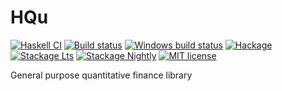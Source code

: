 # HQu

[![Haskell CI](https://github.com/ghais/HQu/actions/workflows/haskell.yml/badge.svg)](https://github.com/ghais/HQu/actions/workflows/haskell.yml)
[![Build status](https://img.shields.io/travis/ghais/HQu.svg?logo=travis)](https://travis-ci.org/ghais/HQu)
[![Windows build status](https://ci.appveyor.com/api/projects/status/github/ghais/HQu?branch=master&svg=true)](https://ci.appveyor.com/project/ghais/HQu)
[![Hackage](https://img.shields.io/hackage/v/HQu.svg?logo=haskell)](https://hackage.haskell.org/package/HQu)
[![Stackage Lts](http://stackage.org/package/HQu/badge/lts)](http://stackage.org/lts/package/HQu)
[![Stackage Nightly](http://stackage.org/package/HQu/badge/nightly)](http://stackage.org/nightly/package/HQu)
[![MIT license](https://img.shields.io/badge/license-MIT-blue.svg)](LICENSE)

General purpose quantitative finance library
